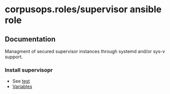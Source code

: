 # corpusops.roles/supervisor ansible role

## Documentation
Managment of secured supervisor instances
through systemd and/or sys-v support.


### Install supervisopr
- See [test](test.yml)
- [Variables](defaults/main.yml)

